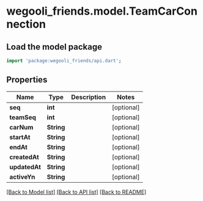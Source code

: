 # wegooli_friends.model.TeamCarConnection

## Load the model package

```dart
import 'package:wegooli_friends/api.dart';
```

## Properties

| Name          | Type       | Description | Notes      |
| ------------- | ---------- | ----------- | ---------- |
| **seq**       | **int**    |             | [optional] |
| **teamSeq**   | **int**    |             | [optional] |
| **carNum**    | **String** |             | [optional] |
| **startAt**   | **String** |             | [optional] |
| **endAt**     | **String** |             | [optional] |
| **createdAt** | **String** |             | [optional] |
| **updatedAt** | **String** |             | [optional] |
| **activeYn**  | **String** |             | [optional] |

[[Back to Model list]](../../README.md#documentation-for-models)
[[Back to API list]](../../README.md#documentation-for-api-endpoints)
[[Back to README]](../../README.md)

